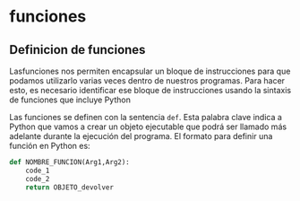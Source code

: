 # funciones

## Definicion de funciones

Lasfunciones nos permiten encapsular un bloque de instrucciones para que podamos utilizarlo varias veces dentro de nuestros programas. Para hacer esto, es necesario identificar ese bloque de instrucciones usando la sintaxis de funciones que incluye Python

Las funciones se definen con la sentencia `def`. Esta palabra clave indica a Python que vamos a crear un objeto ejecutable que podrá ser llamado más adelante durante la ejecución del programa. El formato para definir una función en Python es:

```python
def NOMBRE_FUNCION(Arg1,Arg2):
	code_1
	code_2
	return OBJETO_devolver
```

